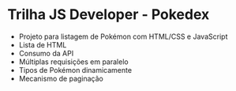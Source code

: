 # Trilha JS Developer - Pokedex
- Projeto para listagem de Pokémon com HTML/CSS e JavaScript
- Lista de HTML
- Consumo da API
- Múltiplas requisições em paralelo
- Tipos de Pokémon dinamicamente
- Mecanismo de paginação

